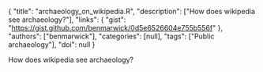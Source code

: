 {
  "title": "archaeology_on_wikipedia.R",
  "description": ["How does wikipedia see archaeology?"],
  "links": {
    "gist": "https://gist.github.com/benmarwick/0d5e6526604e755b556f"
  },
  "authors": ["benmarwick"],
  "categories": [null],
  "tags": ["Public archaeology"],
  "doi": null
}

<!-- Generated by csv2md.R – do not edit by hand -->

How does wikipedia see archaeology?